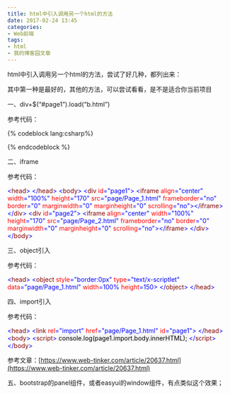 ```yaml
---
title: html中引入调用另一个html的方法
date: 2017-02-24 13:45
categories:
- Web前端
tags:
- html
- 我的博客园文章
---
```

<div class="markdown_views">


html中引入调用另一个html的方法，尝试了好几种，都列出来：   

其中第一种是最好的，其他的方法，可以尝试看看，是不是适合你当前项目

一、div+$(“#page1”).load(“b.html”)   

参考代码：

{% codeblock lang:csharp%}
<body>
    <div id="page1"></div>
    <div id="page2"></div>
    <script>
          $("#page1").load("page/Page_1.html");
          $("#page2").load("page/Page_2.html");
    </script>
</body>
{% endcodeblock %}

二、iframe   

参考代码：

<span style="color: #0000ff"><</span><span style="color: #800000">head</span><span style="color: #0000ff">></span>
<span style="color: #0000ff"></</span><span style="color: #800000">head</span><span style="color: #0000ff">></span>
<span style="color: #0000ff"><</span><span style="color: #800000">body</span><span style="color: #0000ff">></span>
   <span style="color: #0000ff"><</span><span style="color: #800000">div </span><span style="color: #ff0000">id</span><span style="color: #0000ff">="page1"</span><span style="color: #0000ff">></span>
        <span style="color: #0000ff"><</span><span style="color: #800000">iframe </span><span style="color: #ff0000">align</span><span style="color: #0000ff">="center"</span><span style="color: #ff0000"> width</span><span style="color: #0000ff">="100%"</span><span style="color: #ff0000"> height</span><span style="color: #0000ff">="170"</span><span style="color: #ff0000"> src</span><span style="color: #0000ff">="page/Page_1.html"</span><span style="color: #ff0000">  frameborder</span><span style="color: #0000ff">="no"</span><span style="color: #ff0000"> border</span><span style="color: #0000ff">="0"</span><span style="color: #ff0000"> marginwidth</span><span style="color: #0000ff">="0"</span><span style="color: #ff0000"> marginheight</span><span style="color: #0000ff">="0"</span><span style="color: #ff0000"> scrolling</span><span style="color: #0000ff">="no"</span><span style="color: #0000ff">></</span><span style="color: #800000">iframe</span><span style="color: #0000ff">></span>
   <span style="color: #0000ff"></</span><span style="color: #800000">div</span><span style="color: #0000ff">></span>
   <span style="color: #0000ff"><</span><span style="color: #800000">div </span><span style="color: #ff0000">id</span><span style="color: #0000ff">="page2"</span><span style="color: #0000ff">></span>
        <span style="color: #0000ff"><</span><span style="color: #800000">iframe </span><span style="color: #ff0000">align</span><span style="color: #0000ff">="center"</span><span style="color: #ff0000"> width</span><span style="color: #0000ff">="100%"</span><span style="color: #ff0000"> height</span><span style="color: #0000ff">="170"</span><span style="color: #ff0000"> src</span><span style="color: #0000ff">="page/Page_2.html"</span><span style="color: #ff0000">  frameborder</span><span style="color: #0000ff">="no"</span><span style="color: #ff0000"> border</span><span style="color: #0000ff">="0"</span><span style="color: #ff0000"> marginwidth</span><span style="color: #0000ff">="0"</span><span style="color: #ff0000"> marginheight</span><span style="color: #0000ff">="0"</span><span style="color: #ff0000"> scrolling</span><span style="color: #0000ff">="no"</span><span style="color: #0000ff">></</span><span style="color: #800000">iframe</span><span style="color: #0000ff">></span>
   <span style="color: #0000ff"></</span><span style="color: #800000">div</span><span style="color: #0000ff">></span>
<span style="color: #0000ff"></</span><span style="color: #800000">body</span><span style="color: #0000ff">></span>

三、object引入   

参考代码：

<span style="color: #0000ff"><</span><span style="color: #800000">head</span><span style="color: #0000ff">></span>
    <span style="color: #0000ff"><</span><span style="color: #800000">object </span><span style="color: #ff0000">style</span><span style="color: #0000ff">="border:0px"</span><span style="color: #ff0000"> type</span><span style="color: #0000ff">="text/x-scriptlet"</span><span style="color: #ff0000"> data</span><span style="color: #0000ff">="page/Page_1.html"</span><span style="color: #ff0000"> width</span><span style="color: #0000ff">=100% </span><span style="color: #ff0000">height</span><span style="color: #0000ff">=150</span><span style="color: #0000ff">></span>
    <span style="color: #0000ff"></</span><span style="color: #800000">object</span><span style="color: #0000ff">></span>
<span style="color: #0000ff"></</span><span style="color: #800000">head</span><span style="color: #0000ff">></span>

四、import引入   

参考代码：

<span style="color: #0000ff"><</span><span style="color: #800000">head</span><span style="color: #0000ff">></span>
    <span style="color: #0000ff"><</span><span style="color: #800000">link </span><span style="color: #ff0000">rel</span><span style="color: #0000ff">="import"</span><span style="color: #ff0000"> href</span><span style="color: #0000ff">="page/Page_1.html"</span><span style="color: #ff0000"> id</span><span style="color: #0000ff">="page1"</span><span style="color: #0000ff">></span>
<span style="color: #0000ff"></</span><span style="color: #800000">head</span><span style="color: #0000ff">></span>
<span style="color: #0000ff"><</span><span style="color: #800000">body</span><span style="color: #0000ff">></span>
    <span style="color: #0000ff"><</span><span style="color: #800000">script</span><span style="color: #0000ff">></span><span style="background-color: #f5f5f5; color: #000000">
        console.log(page1.import.body.innerHTML);
    </span><span style="color: #0000ff"></</span><span style="color: #800000">script</span><span style="color: #0000ff">></span>
<span style="color: #0000ff"></</span><span style="color: #800000">body</span><span style="color: #0000ff">></span>

参考文章：[https://www.web-tinker.com/article/20637.html](https://www.web-tinker.com/article/20637.html)

五、bootstrap的panel组件，或者easyui的window组件，有点类似这个效果；

</div>